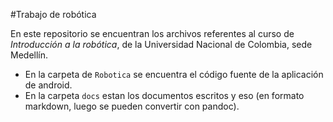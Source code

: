 #Trabajo de robótica

En este repositorio se encuentran los archivos referentes al curso de *Introducción a la robótica*, de la Universidad Nacional de Colombia, sede Medellín.


- En la carpeta de `Robotica` se encuentra el código fuente de la aplicación de android.
- En la carpeta `docs` estan los documentos escritos y eso (en formato markdown, luego se pueden convertir con pandoc).


